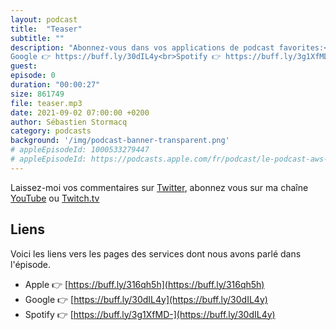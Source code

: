 ```yaml
---
layout: podcast
title:  "Teaser"
subtitle: ""
description: "Abonnez-vous dans vos applications de podcast favorites:<br>Apple 👉  https://buff.ly/316qh5h<br>
Google 👉 https://buff.ly/30dIL4y<br>Spotify 👉 https://buff.ly/3g1XfMD"
guest: 
episode: 0
duration: "00:00:27"
size: 861749
file: teaser.mp3
date: 2021-09-02 07:00:00 +0200
author: Sébastien Stormacq
category: podcasts
background: '/img/podcast-banner-transparent.png'
# appleEpisodeId: 1000533279447
# appleEpisodeId: https://podcasts.apple.com/fr/podcast/le-podcast-aws-en-français/id1452118442
---
```


Laissez-moi vos commentaires sur [Twitter](https://twitter.com/sebsto), abonnez vous sur ma chaîne [YouTube](https://www.youtube.com/sebsto) ou [Twitch.tv](https://www.twitch.tv/sebAWS)

## Liens

Voici les liens vers les pages des services dont nous avons parlé dans l'épisode.

- Apple 👉  [https://buff.ly/316qh5h](https://buff.ly/316qh5h)
- Google 👉 [https://buff.ly/30dIL4y](https://buff.ly/30dIL4y)
- Spotify 👉 [https://buff.ly/3g1XfMD-](https://buff.ly/30dIL4y) 

